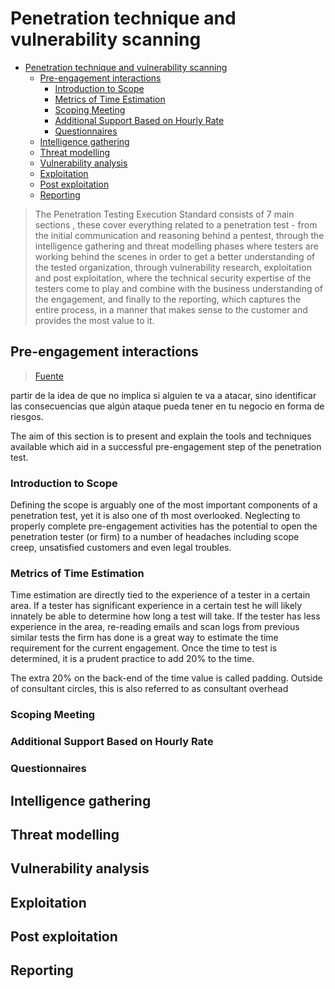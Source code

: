 # Penetration technique and vulnerability scanning

- [Penetration technique and vulnerability scanning](#penetration-technique-and-vulnerability-scanning)
  - [Pre-engagement interactions](#pre-engagement-interactions)
    - [Introduction to Scope](#introduction-to-scope)
    - [Metrics of Time Estimation](#metrics-of-time-estimation)
    - [Scoping Meeting](#scoping-meeting)
    - [Additional Support Based on Hourly Rate](#additional-support-based-on-hourly-rate)
    - [Questionnaires](#questionnaires)
  - [Intelligence gathering](#intelligence-gathering)
  - [Threat modelling](#threat-modelling)
  - [Vulnerability analysis](#vulnerability-analysis)
  - [Exploitation](#exploitation)
  - [Post exploitation](#post-exploitation)
  - [Reporting](#reporting)

> The Penetration Testing Execution Standard consists of 7 main sections , these cover everything related to a penetration test - from the initial communication and reasoning behind a pentest, through the intelligence gathering and threat modelling phases where testers are working behind the scenes in order to get a better understanding of the tested organization, through vulnerability research, exploitation and post exploitation, where the technical security expertise of the testers come to play and combine with the business understanding of the engagement, and finally to the reporting, which captures the entire process, in a manner that makes sense to the customer and provides the most value to it.

## Pre-engagement interactions

> [Fuente](http://www.pentest-standard.org/index.php/Pre-engagement)

partir de la idea de que no implica si alguien te va a atacar, sino identificar las consecuencias que algún ataque pueda tener en tu negocio en forma de riesgos.

The aim of this section is to present and explain the tools and techniques available which aid in a successful pre-engagement step of the penetration test.

### Introduction to Scope

Defining the scope is arguably one of the most important components of a penetration test, yet it is also one of th most overlooked. Neglecting to properly complete pre-engagement activities has the potential to open the penetration tester (or firm) to a number of headaches including scope creep, unsatisfied customers and even legal troubles.

### Metrics of Time Estimation

Time estimation are directly tied to the experience of a tester in a certain area. If a tester has significant experience in a certain test he will likely innately be able to determine how long a test will take. If the tester has less experience in the area, re-reading emails and scan logs from previous similar tests the firm has done is a great way to estimate the time requirement for the current engagement. Once the time to test is determined, it is a prudent practice to add 20% to the time.

The extra 20% on the back-end of the time value is called padding. Outside of consultant circles, this is also referred to as consultant overhead

### Scoping Meeting

### Additional Support Based on Hourly Rate

### Questionnaires

## Intelligence gathering

## Threat modelling

## Vulnerability analysis

## Exploitation

## Post exploitation

## Reporting
